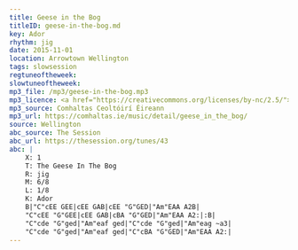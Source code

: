 ```yaml
---
title: Geese in the Bog
titleID: geese-in-the-bog.md
key: Ador
rhythm: jig
date: 2015-11-01
location: Arrowtown Wellington
tags: slowsession
regtuneoftheweek:
slowtuneoftheweek:
mp3_file: /mp3/geese-in-the-bog.mp3
mp3_licence: <a href="https://creativecommons.org/licenses/by-nc/2.5/">CC-BY-NC-2.5</a>
mp3_source: Comhaltas Ceoltóirí Éireann
mp3_url: https://comhaltas.ie/music/detail/geese_in_the_bog/
source: Wellington
abc_source: The Session
abc_url: https://thesession.org/tunes/43
abc: |
    X: 1
    T: The Geese In The Bog
    R: jig
    M: 6/8
    L: 1/8
    K: Ador
    B|"C"cEE GEE|cEE GAB|cEE "G"GED|"Am"EAA A2B|
    "C"cEE "G"GEE|cEE GAB|cBA "G"GED|"Am"EAA A2:|:B|
    "C"cde "G"ged|"Am"eaf ged|"C"cde "G"ged|"Am"eag ~a3|
    "C"cde "G"ged|"Am"eaf ged|"C"cBA "G"GED|"Am"EAA A2:|
---
```

